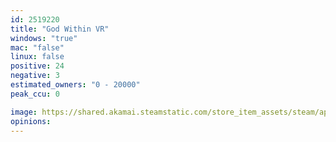 ```yaml
---
id: 2519220
title: "God Within VR"
windows: "true"
mac: "false"
linux: false
positive: 24
negative: 3
estimated_owners: "0 - 20000"
peak_ccu: 0

image: https://shared.akamai.steamstatic.com/store_item_assets/steam/apps/2519220/header.jpg?t=1712209246
opinions:
---
```


